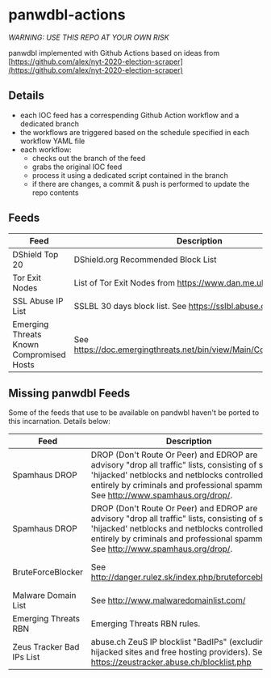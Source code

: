 # panwdbl-actions

*WARNING: USE THIS REPO AT YOUR OWN RISK*

panwdbl implemented with Github Actions based on ideas from [https://github.com/alex/nyt-2020-election-scraper](https://github.com/alex/nyt-2020-election-scraper)

## Details

- each IOC feed has a correspending Github Action workflow and a dedicated branch
- the workflows are triggered based on the schedule specified in each workflow YAML file
- each workflow:
    * checks out the branch of the feed
    * grabs the original IOC feed
    * process it using a dedicated script contained in the branch
    * if there are changes, a commit & push is performed to update the repo contents

## Feeds

| Feed | Description | URL |
| ---- | ----------- | --- |
| DShield Top 20 | DShield.org Recommended Block List | https://raw.githubusercontent.com/jtschichold/panwdbl-actions/dshield/dshieldbl.txt |
| Tor Exit Nodes | List of Tor Exit Nodes from https://www.dan.me.uk/tornodes | https://raw.githubusercontent.com/jtschichold/panwdbl-actions/dshield/dshieldbl.txt |
| SSL Abuse IP List | SSLBL 30 days block list. See https://sslbl.abuse.ch/blacklist/ | https://raw.githubusercontent.com/jtschichold/panwdbl-actions/sslabuseiplist/sslabuseiplist.txt |
| Emerging Threats Known Compromised Hosts | See https://doc.emergingthreats.net/bin/view/Main/CompromisedHost | https://raw.githubusercontent.com/jtschichold/panwdbl-actions/etcompromised/etcompromised.txt |


## Missing panwdbl Feeds

Some of the feeds that use to be available on pandwbl haven't be ported to this incarnation. Details below:

| Feed | Description | URL | Notes |
| ---- | ----------- | --- | ----- |
| Spamhaus DROP | DROP (Don't Route Or Peer) and EDROP are advisory "drop all traffic" lists, consisting of stolen 'hijacked' netblocks and netblocks controlled entirely by criminals and professional spammers. See http://www.spamhaus.org/drop/. | https://www.spamhaus.org/drop/drop.txt | Use the original URL |
| Spamhaus DROP | DROP (Don't Route Or Peer) and EDROP are advisory "drop all traffic" lists, consisting of stolen 'hijacked' netblocks and netblocks controlled entirely by criminals and professional spammers. See http://www.spamhaus.org/drop/. | https://www.spamhaus.org/drop/edrop.txt | Use the original URL |
| BruteForceBlocker | See http://danger.rulez.sk/index.php/bruteforceblocker/ | http://danger.rulez.sk/projects/bruteforceblocker/blist.php | Use the original URL |
| Malware Domain List | See http://www.malwaredomainlist.com/ | http://www.malwaredomainlist.com/hostslist/ip.txt | Seems inactive |
| Emerging Threats RBN | Emerging Threats RBN rules. | Inactive | Inactive |
| Zeus Tracker Bad IPs List | abuse.ch ZeuS IP blocklist "BadIPs" (excluding hijacked sites and free hosting providers). See https://zeustracker.abuse.ch/blocklist.php | Inactive | Inactive |
